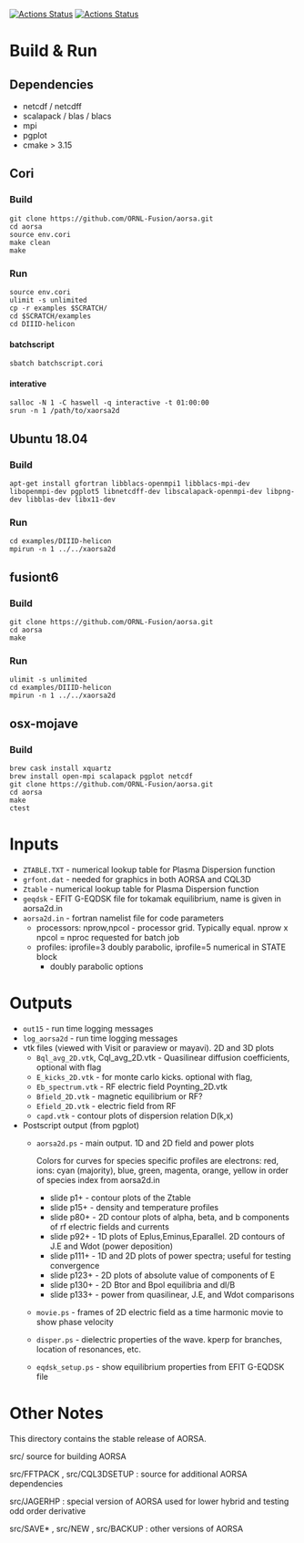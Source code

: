 [![Actions Status](https://github.com/ORNL-Fusion/aorsa/workflows/CI%20on%20Mac/badge.svg)](https://github.com/ORNL-Fusion/aorsa/actions)
[![Actions Status](https://github.com/ORNL-Fusion/aorsa/workflows/CI%20on%20Ubuntu/badge.svg)](https://github.com/ORNL-Fusion/aorsa/actions)

# Build & Run
## Dependencies

* netcdf / netcdff
* scalapack / blas / blacs
* mpi
* pgplot
* cmake > 3.15

## Cori
### Build
```
git clone https://github.com/ORNL-Fusion/aorsa.git
cd aorsa
source env.cori
make clean
make
```
### Run
```
source env.cori
ulimit -s unlimited
cp -r examples $SCRATCH/
cd $SCRATCH/examples
cd DIIID-helicon
```
#### batchscript
```
sbatch batchscript.cori
```
#### interative
```
salloc -N 1 -C haswell -q interactive -t 01:00:00
srun -n 1 /path/to/xaorsa2d
```

## Ubuntu 18.04
### Build
```
apt-get install gfortran libblacs-openmpi1 libblacs-mpi-dev libopenmpi-dev pgplot5 libnetcdff-dev libscalapack-openmpi-dev libpng-dev libblas-dev libx11-dev
```
### Run
```
cd examples/DIIID-helicon
mpirun -n 1 ../../xaorsa2d
```

## fusiont6
### Build
```
git clone https://github.com/ORNL-Fusion/aorsa.git
cd aorsa
make 
```
### Run
```
ulimit -s unlimited
cd examples/DIIID-helicon
mpirun -n 1 ../../xaorsa2d
```

## osx-mojave
### Build
```
brew cask install xquartz
brew install open-mpi scalapack pgplot netcdf
git clone https://github.com/ORNL-Fusion/aorsa.git
cd aorsa
make 
ctest
```

# Inputs
  - `ZTABLE.TXT` - numerical lookup table for Plasma Dispersion function 
  - `grfont.dat` - needed for graphics in both AORSA and CQL3D
  - `Ztable` - numerical lookup table for Plasma Dispersion function
  - `geqdsk` - EFIT G-EQDSK file for tokamak equilibrium, name is given in aorsa2d.in
  - `aorsa2d.in` - fortran namelist file for code parameters
    + processors: nprow,npcol - processor grid. Typically equal. nprow x npcol = nproc requested for batch job
    + profiles: iprofile=3 doubly parabolic, iprofile=5 numerical in STATE block
      - doubly parabolic options

# Outputs
  - `out15` - run time logging messages
  - `log_aorsa2d` - run time logging messages
  - vtk files (viewed with Visit or paraview or mayavi). 2D and 3D plots
    - `Bql_avg_2D.vtk`, Cql_avg_2D.vtk - Quasilinear diffusion coefficients, optional with flag
    - `E_kicks_2D.vtk` - for monte carlo kicks. optional with flag, 
    - `Eb_spectrum.vtk` - RF electric field Poynting_2D.vtk
    - `Bfield_2D.vtk` - magnetic equilibrium or RF?
    - `Efield_2D.vtk`  - electric field from RF 
    - `capd.vtk` - contour plots of dispersion relation D(k,x)
  - Postscript output (from pgplot)
    - `aorsa2d.ps` - main output. 1D and 2D field and power plots
    
      Colors for curves for species specific profiles are electrons: red, ions: cyan (majority), blue, green, magenta, orange, yellow 
      in order of species index from aorsa2d.in
      + slide p1+  - contour plots of the Ztable
      + slide p15+ - density and temperature profiles
      + slide p80+ - 2D contour plots of alpha, beta, and b components of rf electric fields and currents
      + slide p92+ - 1D plots of Eplus,Eminus,Eparallel. 2D contours of J.E and Wdot (power deposition)
      + slide p111+ - 1D and 2D plots of power spectra; useful for testing convergence
      + slide p123+ - 2D plots of absolute value of components of E
      + slide p130+ - 2D Btor and Bpol equilibria and dl/B
      + slide p133+ - power from quasilinear, J.E, and Wdot comparisons
    - `movie.ps` - frames of 2D electric field as a time harmonic movie to show phase velocity
    - `disper.ps` - dielectric properties of the wave. kperp for branches, location of resonances, etc.
    - `eqdsk_setup.ps` - show equilibrium properties from EFIT G-EQDSK file

# Other Notes
This directory contains the stable release of AORSA. 

src/ source for building AORSA

src/FFTPACK , src/CQL3DSETUP : source for additional AORSA dependencies

src/JAGERHP : special version of AORSA used for lower hybrid and testing odd order derivative

src/SAVE* , src/NEW , src/BACKUP : other versions of AORSA


